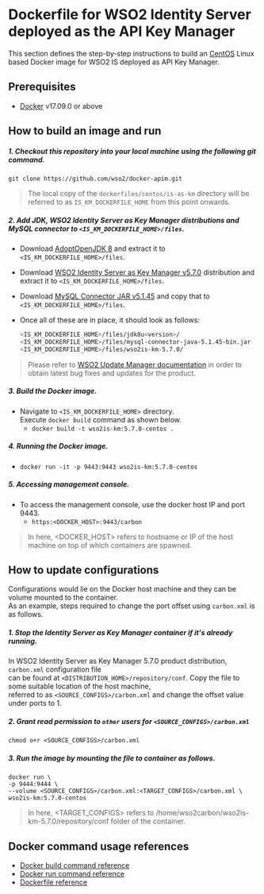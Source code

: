 # Dockerfile for WSO2 Identity Server deployed as the API Key Manager #
This section defines the step-by-step instructions to build an [CentOS](https://hub.docker.com/_/centos/) Linux based Docker image for WSO2 IS deployed as API Key Manager.

## Prerequisites

* [Docker](https://www.docker.com/get-docker) v17.09.0 or above


## How to build an image and run
##### 1. Checkout this repository into your local machine using the following git command.
```
git clone https://github.com/wso2/docker-apim.git
```

>The local copy of the `dockerfiles/centos/is-as-km` directory will be referred to as `IS_KM_DOCKERFILE_HOME` from this point onwards.


##### 2. Add JDK, WSO2 Identity Server as Key Manager distributions and MySQL connector to `<IS_KM_DOCKERFILE_HOME>/files`.

- Download [AdoptOpenJDK 8](https://adoptopenjdk.net/) and extract it to `<IS_KM_DOCKERFILE_HOME>/files`.
- Download [WSO2 Identity Server as Key Manager v5.7.0](https://wso2.com/api-management/install/key-manager/)
distribution and extract it to `<IS_KM_DOCKERFILE_HOME>/files`.
- Download [MySQL Connector JAR v5.1.45](https://downloads.mysql.com/archives/c-j)
and copy that to `<IS_KM_DOCKERFILE_HOME>/files`.
- Once all of these are in place, it should look as follows:

    ```bash
    <IS_KM_DOCKERFILE_HOME>/files/jdk8u<version>/
    <IS_KM_DOCKERFILE_HOME>/files/mysql-connector-java-5.1.45-bin.jar
    <IS_KM_DOCKERFILE_HOME>/files/wso2is-km-5.7.0/
    ```
    
>Please refer to [WSO2 Update Manager documentation]( https://docs.wso2.com/display/WUM300/WSO2+Update+Manager)
in order to obtain latest bug fixes and updates for the product.

##### 3. Build the Docker image.
- Navigate to `<IS_KM_DOCKERFILE_HOME>` directory. <br>
  Execute `docker build` command as shown below.
    + `docker build -t wso2is-km:5.7.0-centos .`
    
##### 4. Running the Docker image.
- `docker run -it -p 9443:9443 wso2is-km:5.7.0-centos`

##### 5. Accessing management console.
- To access the management console, use the docker host IP and port 9443.
    + `https:<DOCKER_HOST>:9443/carbon`
    
>In here, <DOCKER_HOST> refers to hostname or IP of the host machine on top of which containers are spawned.


## How to update configurations
Configurations would lie on the Docker host machine and they can be volume mounted to the container. <br>
As an example, steps required to change the port offset using `carbon.xml` is as follows.

##### 1. Stop the Identity Server as Key Manager container if it's already running.
In WSO2 Identity Server as Key Manager 5.7.0 product distribution, `carbon.xml` configuration file <br>
can be found at `<DISTRIBUTION_HOME>/repository/conf`. Copy the file to some suitable location of the host machine, <br>
referred to as `<SOURCE_CONFIGS>/carbon.xml` and change the offset value under ports to 1.

##### 2. Grant read permission to `other` users for `<SOURCE_CONFIGS>/carbon.xml`
```
chmod o+r <SOURCE_CONFIGS>/carbon.xml
```

##### 3. Run the image by mounting the file to container as follows.
```
docker run \
-p 9444:9444 \
--volume <SOURCE_CONFIGS>/carbon.xml:<TARGET_CONFIGS>/carbon.xml \
wso2is-km:5.7.0-centos
```

>In here, <TARGET_CONFIGS> refers to /home/wso2carbon/wso2is-km-5.7.0/repository/conf folder of the container.


## Docker command usage references

* [Docker build command reference](https://docs.docker.com/engine/reference/commandline/build/)
* [Docker run command reference](https://docs.docker.com/engine/reference/run/)
* [Dockerfile reference](https://docs.docker.com/engine/reference/builder/)

